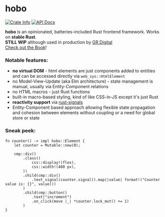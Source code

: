 # hobo

<a href="https://crates.io/crates/hobo"><img alt="Crate Info" src="https://img.shields.io/crates/v/hobo.svg"/></a>
<a href="https://docs.rs/hobo/"><img alt="API Docs" src="https://img.shields.io/badge/docs.rs-hobo-yellow"/></a>

**hobo** is an opinionated, batteries-included Rust frontend framework. Works on **stable Rust**.    
**STILL WIP** although used in production by [GR Digital](https://grdigital.co.uk/)    
[Check out the Book](https://grdigital.github.io/hobo/index.html)!

### Notable features:

* **no virtual DOM** - html elements are just components added to entities and can be accessed directly via `web_sys::HtmlElement`
* no Model-View-Update (aka Elm architecture) - state management is manual, usually via Entity-Component relations
* no HTML macros - just Rust functions
* built-in macro-based styling, kind of like CSS-in-JS except it's just Rust
* **reactivity support** via [rust-signals](https://github.com/Pauan/rust-signals)
* Entity-Component based approach allowing flexible state propagation and cohesion between elements without coupling or a need for global store or state

### Sneak peek:
```rust,noplaypen
fn counter() -> impl hobo::Element {
	let counter = Mutable::new(0);

	cmp::div()
		.class((
			css::display!(flex),
			css::width!(400 px),
		))
		.child(cmp::div()
			.text_signal(counter.signal().map(|value| format!("Counter value is: {}", value)))
		)
		.child(cmp::button()
			.text("increment")
			.on_click(move |_| *counter.lock_mut() += 1)
		)
}
```
